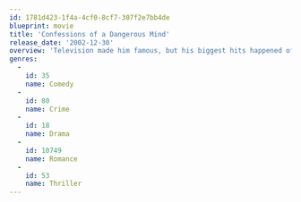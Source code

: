 ```yaml
---
id: 1781d423-1f4a-4cf0-8cf7-307f2e7bb4de
blueprint: movie
title: 'Confessions of a Dangerous Mind'
release_date: '2002-12-30'
overview: 'Television made him famous, but his biggest hits happened off screen. Television producer by day, CIA assassin by night, Chuck Barris was recruited by the CIA at the height of his TV career and trained to become a covert operative. Or so Barris said.'
genres:
  -
    id: 35
    name: Comedy
  -
    id: 80
    name: Crime
  -
    id: 18
    name: Drama
  -
    id: 10749
    name: Romance
  -
    id: 53
    name: Thriller
---
```

